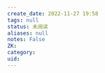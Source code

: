 ```yaml
---
create_date: 2022-11-27 19:58
tags: null
status: 未阅读 
aliases: null
notes: False
ZK: 
category: 
uid: 
---
```



